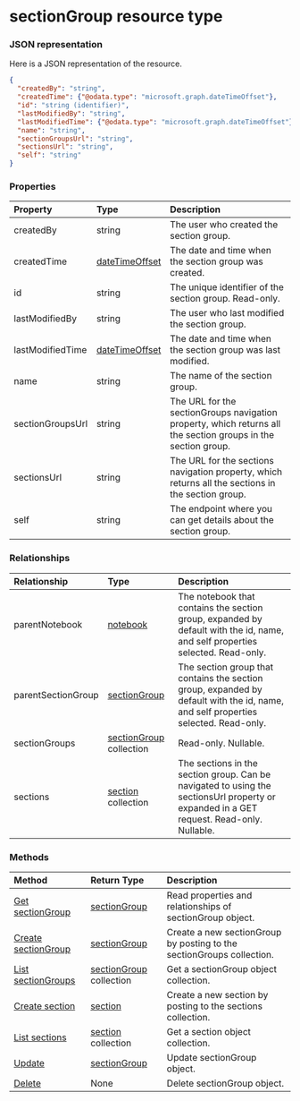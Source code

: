 # sectionGroup resource type



### JSON representation

Here is a JSON representation of the resource.

<!-- {
  "blockType": "resource",
  "optionalProperties": [

  ],
  "@odata.type": "microsoft.graph.sectiongroup"
}-->

```json
{
  "createdBy": "string",
  "createdTime": {"@odata.type": "microsoft.graph.dateTimeOffset"},
  "id": "string (identifier)",
  "lastModifiedBy": "string",
  "lastModifiedTime": {"@odata.type": "microsoft.graph.dateTimeOffset"},
  "name": "string",
  "sectionGroupsUrl": "string",
  "sectionsUrl": "string",
  "self": "string"
}

```
### Properties
| Property	   | Type	|Description|
|:---------------|:--------|:----------|
|createdBy|string|The user who created the section group.|
|createdTime|[dateTimeOffset](datetimeoffset.md)|The date and time when the section group was created.|
|id|string|The unique identifier of the section group. Read-only.|
|lastModifiedBy|string|The user who last modified the section group.|
|lastModifiedTime|[dateTimeOffset](datetimeoffset.md)|The date and time when the section group was last modified.|
|name|string|The name of the section group.|
|sectionGroupsUrl|string|The URL for the sectionGroups navigation property, which returns all the section groups in the section group.|
|sectionsUrl|string|The URL for the sections navigation property, which returns all the sections in the section group.|
|self|string|The endpoint where you can get details about the section group.|

### Relationships
| Relationship | Type	|Description|
|:---------------|:--------|:----------|
|parentNotebook|[notebook](notebook.md)|The notebook that contains the section group, expanded by default with the id, name, and self properties selected. Read-only.|
|parentSectionGroup|[sectionGroup](sectiongroup.md)|The section group that contains the section group, expanded by default with the id, name, and self properties selected. Read-only.|
|sectionGroups|[sectionGroup](sectiongroup.md) collection| Read-only. Nullable.|
|sections|[section](section.md) collection|The sections in the section group. Can be navigated to using the sectionsUrl property or expanded in a GET request. Read-only. Nullable.|

### Methods

| Method		   | Return Type	|Description|
|:---------------|:--------|:----------|
|[Get sectionGroup](../api/sectiongroup_get.md) | [sectionGroup](sectiongroup.md) |Read properties and relationships of sectionGroup object.|
|[Create sectionGroup](../api/sectiongroup_post_sectiongroups.md) |[sectionGroup](sectiongroup.md)| Create a new sectionGroup by posting to the sectionGroups collection.|
|[List sectionGroups](../api/sectiongroup_list_sectiongroups.md) |[sectionGroup](sectiongroup.md) collection| Get a sectionGroup object collection.|
|[Create section](../api/sectiongroup_post_sections.md) |[section](section.md)| Create a new section by posting to the sections collection.|
|[List sections](../api/sectiongroup_list_sections.md) |[section](section.md) collection| Get a section object collection.|
|[Update](../api/sectiongroup_update.md) | [sectionGroup](sectiongroup.md)	|Update sectionGroup object. |
|[Delete](../api/sectiongroup_delete.md) | None |Delete sectionGroup object. |

<!-- uuid: 8fcb5dbc-d5aa-4681-8e31-b001d5168d79
2015-10-25 14:57:30 UTC -->
<!-- {
  "type": "#page.annotation",
  "description": "sectionGroup resource",
  "keywords": "",
  "section": "documentation",
  "tocPath": ""
}-->